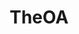 ---
title: TheOA
crosslinks:
- raerth
- IAmA
- Sense8
- AskReddit
- televisioncirclejerk
- askastronomy
- unexpectedhogwarts
- neardeathexperiences
- russian
- LifeProTips
- RedditMadeThisMovie
- TwoXChromosomes
- arg
- NoPoo
- ARG
- Glitch_in_the_Matrix
- TheLeftovers
- apple
---